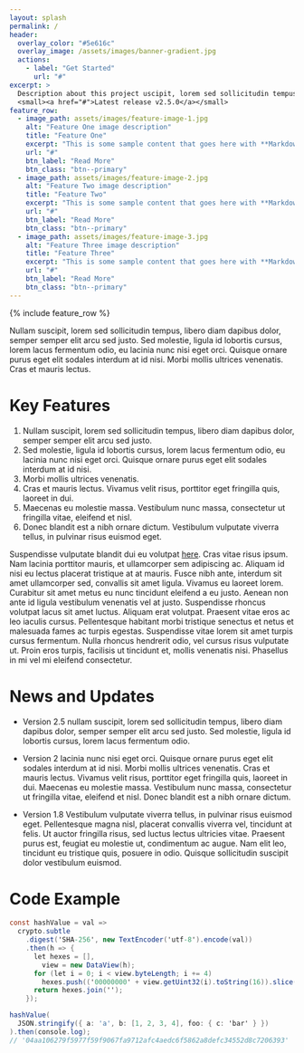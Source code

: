 ```yaml
---
layout: splash
permalink: /
header:
  overlay_color: "#5e616c"
  overlay_image: /assets/images/banner-gradient.jpg
  actions:
    - label: "Get Started"
      url: "#"
excerpt: >
  Description about this project uscipit, lorem sed sollicitudin tempus, libero diam dapibus dolor, semper semper.<br />
  <small><a href="#">Latest release v2.5.0</a></small>
feature_row:
  - image_path: assets/images/feature-image-1.jpg
    alt: "Feature One image description"
    title: "Feature One"
    excerpt: "This is some sample content that goes here with **Markdown** formatting."
    url: "#"
    btn_label: "Read More"
    btn_class: "btn--primary"
  - image_path: assets/images/feature-image-2.jpg
    alt: "Feature Two image description"
    title: "Feature Two"
    excerpt: "This is some sample content that goes here with **Markdown** formatting."
    url: "#"
    btn_label: "Read More"
    btn_class: "btn--primary"
  - image_path: assets/images/feature-image-3.jpg
    alt: "Feature Three image description"
    title: "Feature Three"
    excerpt: "This is some sample content that goes here with **Markdown** formatting."
    url: "#"
    btn_label: "Read More"
    btn_class: "btn--primary"
---
```


{% include feature_row %}

Nullam suscipit, lorem sed sollicitudin tempus, libero diam dapibus dolor, semper semper elit arcu sed justo. Sed molestie, ligula id lobortis cursus, lorem lacus fermentum odio, eu lacinia nunc nisi eget orci. Quisque ornare purus eget elit sodales interdum at id nisi. Morbi mollis ultrices venenatis. Cras et mauris lectus.

# Key Features

1. Nullam suscipit, lorem sed sollicitudin tempus, libero diam dapibus dolor, semper semper elit arcu sed justo.
2. Sed molestie, ligula id lobortis cursus, lorem lacus fermentum odio, eu lacinia nunc nisi eget orci. Quisque ornare purus eget elit sodales interdum at id nisi.
3. Morbi mollis ultrices venenatis.
4. Cras et mauris lectus. Vivamus velit risus, porttitor eget fringilla quis, laoreet in dui.
5. Maecenas eu molestie massa. Vestibulum nunc massa, consectetur ut fringilla vitae, eleifend et nisl.
6. Donec blandit est a nibh ornare dictum. Vestibulum vulputate viverra tellus, in pulvinar risus euismod eget.

Suspendisse vulputate blandit dui eu volutpat [here](#). Cras vitae risus ipsum. Nam lacinia porttitor mauris, et ullamcorper sem adipiscing ac. Aliquam id nisi eu lectus placerat tristique at at mauris. Fusce nibh ante, interdum sit amet ullamcorper sed, convallis sit amet ligula. Vivamus eu laoreet lorem. Curabitur sit amet metus eu nunc tincidunt eleifend a eu justo. Aenean non ante id ligula vestibulum venenatis vel at justo. Suspendisse rhoncus volutpat lacus sit amet luctus. Aliquam erat volutpat. Praesent vitae eros ac leo iaculis cursus. Pellentesque habitant morbi tristique senectus et netus et malesuada fames ac turpis egestas. Suspendisse vitae lorem sit amet turpis cursus fermentum. Nulla rhoncus hendrerit odio, vel cursus risus vulputate ut. Proin eros turpis, facilisis ut tincidunt et, mollis venenatis nisi. Phasellus in mi vel mi eleifend consectetur.

# News and Updates

* Version 2.5 nullam suscipit, lorem sed sollicitudin tempus, libero diam dapibus dolor, semper semper elit arcu sed justo. Sed molestie, ligula id lobortis cursus, lorem lacus fermentum odio.

* Version 2 lacinia nunc nisi eget orci. Quisque ornare purus eget elit sodales interdum at id nisi. Morbi mollis ultrices venenatis. Cras et mauris lectus. Vivamus velit risus, porttitor eget fringilla quis, laoreet in dui. Maecenas eu molestie massa. Vestibulum nunc massa, consectetur ut fringilla vitae, eleifend et nisl. Donec blandit est a nibh ornare dictum.

* Version 1.8 Vestibulum vulputate viverra tellus, in pulvinar risus euismod eget. Pellentesque magna nisl, placerat convallis viverra vel, tincidunt at felis. Ut auctor fringilla risus, sed luctus lectus ultricies vitae. Praesent purus est, feugiat eu molestie ut, condimentum ac augue. Nam elit leo, tincidunt eu tristique quis, posuere in odio. Quisque sollicitudin suscipit dolor vestibulum euismod.

# Code Example

```cs
const hashValue = val =>
  crypto.subtle
    .digest('SHA-256', new TextEncoder('utf-8').encode(val))
    .then(h => {
      let hexes = [],
        view = new DataView(h);
      for (let i = 0; i < view.byteLength; i += 4)
        hexes.push(('00000000' + view.getUint32(i).toString(16)).slice(-8));
      return hexes.join('');
    });

hashValue(
  JSON.stringify({ a: 'a', b: [1, 2, 3, 4], foo: { c: 'bar' } })
).then(console.log);
// '04aa106279f5977f59f9067fa9712afc4aedc6f5862a8defc34552d8c7206393'
```